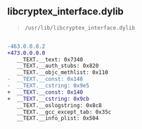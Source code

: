 ## libcryptex_interface.dylib

> `/usr/lib/libcryptex_interface.dylib`

```diff

-463.0.0.0.2
+473.0.0.0.0
   __TEXT.__text: 0x7340
   __TEXT.__auth_stubs: 0x820
   __TEXT.__objc_methlist: 0x110
-  __TEXT.__const: 0x148
-  __TEXT.__cstring: 0x9e5
+  __TEXT.__const: 0x140
+  __TEXT.__cstring: 0x9cb
   __TEXT.__oslogstring: 0x8c8
   __TEXT.__gcc_except_tab: 0x35c
   __TEXT.__info_plist: 0x504

```
